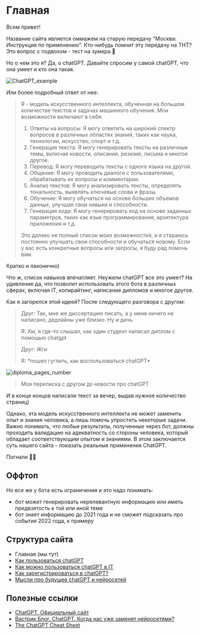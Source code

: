 # Главная

Всем привет! 

Название сайта является оммажем на старую передачу "Москва: Инструкция по применению". Кто-нибудь помнит эту передачу на ТНТ? Это вопрос с подвохом - тест на зумера 🤣

Но о чем это я? Да, о chatGPT. Давайте спросим у самой chatGPT, что она умеет и кто она такая.

![ChatGPT_example](/chatgpt_manual/images/chatGPT_main_page/ChatGPT_example.png)

Или более подробный ответ от нее:

> Я - модель искусственного интеллекта, обученная на большом количестве текстов и задачах машинного обучения. Мои возможности включают в себя:
>
> 1. Ответы на вопросы: Я могу ответить на широкий спектр вопросов в различных областях знаний, таких как наука, технологии, искусство, спорт и т.д.
> 2. Генерация текста: Я могу генерировать тексты на различные темы, включая новости, описания, резюме, письма и многое другое.
> 3. Перевод: Я могу переводить тексты с одного языка на другой.
> 4. Общение: Я могу проводить диалоги с пользователями, обрабатывать их вопросы и комментарии.
> 5. Анализ текстов: Я могу анализировать тексты, определять тональность, выявлять ключевые слова и фразы.
> 6. Обучение: Я могу обучаться на основе больших объемов данных, улучшая свои навыки и способности.
> 7. Генерация кода: Я могу генерировать код на основе заданных параметров, таких как язык программирования, архитектура приложения и т.д.
>
> Это далеко не полный список моих возможностей, и я стараюсь постоянно улучшать свои способности и обучаться новому. Если у вас есть конкретные вопросы или запросы, я буду рад помочь вам.

Кратко и лаконично) 

Что ж, список навыков впечатляет. Неужели chatGPT все это умеет? На удивление да, что позволит использовать этого бота в различных сферах, включая IT, копирайтинг, написание дипломов и многое другое. 

Как я загорелся этой идеей? После следующего разговора с другом:

> Друг: Так, мне же диссертацию писать, а у меня ничего не написано, дедлайны уже близко. Ну и дичь
>
> Я: Хм, я где-то слышал, как один студент написал диплом с помощью chatgpt
>
> Друг: Жги
>
> Я: \*пошел гуглить, как воспользоваться chatGPT\*

![diploma_pages_number](/chatgpt_manual/images/chatGPT_main_page/diploma_pages_number.jpg)

> Моя переписка с другом до новости про chatGPT

И в конце концов написали текст за вечер, выдав нужное количество страниц)

Однако, эта модель искусственного интеллекта не может заменить опыт и знания человека, а лишь помочь упростить некоторые задачи. Важно понимать, что любые результаты, полученные через бот, должны проходить валидацию на адекватность со стороны человека, который обладает соответствующим опытом и знаниями. В этом заключается суть нашего сайта - показать реальные применения ChatGPT.

Погнали 🏃‍♂️

## Оффтоп

Но все же у бота есть ограничения и это надо понимать:

- бот может генерировать нерелевантную информацию или иметь предвзятость к той или иной теме
- бот знает информацию до 2021 года и не сможет подсказать про события 2022 года, к примеру

## Структура сайта

- Главная (мы тут)
- [Как пользоваться chatGPT](/chatgpt_manual/pages/chatGPT_usage)
- [Как можно пользоваться chatGPT в IT](/chatgpt_manual/pages/chatGPT_IT_usage)
- [Как зарегистрироваться в chatGPT?](/chatgpt_manual/pages/chatGPT_registration) 
- [Мысли про будущее chatGPT и нейросетей](/chatgpt_manual/pages/future_of_chatGPT)

## Полезные ссылки

- [ChatGPT. Официальный сайт](https:/chat.openai.com/chat)
- [Вастрик Блог. ChatGPT. Когда нас уже заменят нейросетями?](https:/vas3k.blog/)
- [The ChatGPT Cheat Sheet](https:/www.kdnuggets.com/publications/sheets/ChatGPT_Cheatsheet_Costa.pdf)
